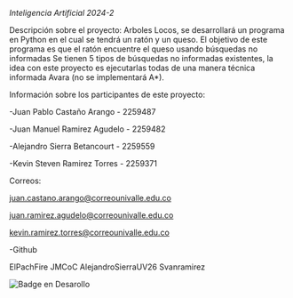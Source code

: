 <em> Inteligencia Artificial 2024-2 </em>

Descripción sobre el proyecto:
Arboles Locos, se desarrollará un programa en Python en el cual se tendrá un ratón y un queso. El objetivo de este programa es que el ratón encuentre el queso usando búsquedas no informadas
Se tienen 5 tipos de búsquedas no informadas existentes, la idea con este proyecto es ejecutarlas todas de una manera técnica informada Avara (no se implementará A*).




Información sobre los participantes de este proyecto:

-Juan Pablo Castaño Arango - 2259487

-Juan Manuel Ramirez Agudelo - 2259482

-Alejandro Sierra Betancourt - 2259559

-Kevin Steven Ramirez Torres - 2259371

Correos:

juan.castano.arango@correounivalle.edu.co

juan.ramirez.agudelo@correounivalle.edu.co

kevin.ramirez.torres@correounivalle.edu.co

-Github

ElPachFire
JMCoC
AlejandroSierraUV26
Svanramirez

![Badge en Desarollo](https://img.shields.io/badge/STATUS-EN%20DESAROLLO-green)
